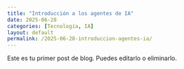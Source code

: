 ```yaml
---
title: "Introducción a los agentes de IA"
date: 2025-06-28
categories: [Tecnología, IA]
layout: default
permalink: /2025-06-28-introduccion-agentes-ia/
---
```


Este es tu primer post de blog. Puedes editarlo o eliminarlo.
